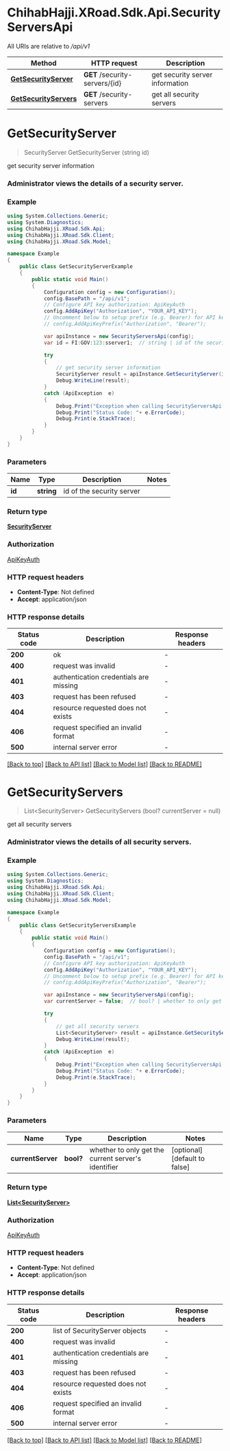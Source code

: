 # ChihabHajji.XRoad.Sdk.Api.SecurityServersApi

All URIs are relative to */api/v1*

Method | HTTP request | Description
------------- | ------------- | -------------
[**GetSecurityServer**](SecurityServersApi.md#getsecurityserver) | **GET** /security-servers/{id} | get security server information
[**GetSecurityServers**](SecurityServersApi.md#getsecurityservers) | **GET** /security-servers | get all security servers


<a name="getsecurityserver"></a>
# **GetSecurityServer**
> SecurityServer GetSecurityServer (string id)

get security server information

<h3>Administrator views the details of a security server.</h3>

### Example
```csharp
using System.Collections.Generic;
using System.Diagnostics;
using ChihabHajji.XRoad.Sdk.Api;
using ChihabHajji.XRoad.Sdk.Client;
using ChihabHajji.XRoad.Sdk.Model;

namespace Example
{
    public class GetSecurityServerExample
    {
        public static void Main()
        {
            Configuration config = new Configuration();
            config.BasePath = "/api/v1";
            // Configure API key authorization: ApiKeyAuth
            config.AddApiKey("Authorization", "YOUR_API_KEY");
            // Uncomment below to setup prefix (e.g. Bearer) for API key, if needed
            // config.AddApiKeyPrefix("Authorization", "Bearer");

            var apiInstance = new SecurityServersApi(config);
            var id = FI:GOV:123:sserver1;  // string | id of the security server

            try
            {
                // get security server information
                SecurityServer result = apiInstance.GetSecurityServer(id);
                Debug.WriteLine(result);
            }
            catch (ApiException  e)
            {
                Debug.Print("Exception when calling SecurityServersApi.GetSecurityServer: " + e.Message );
                Debug.Print("Status Code: "+ e.ErrorCode);
                Debug.Print(e.StackTrace);
            }
        }
    }
}
```

### Parameters

Name | Type | Description  | Notes
------------- | ------------- | ------------- | -------------
 **id** | **string**| id of the security server | 

### Return type

[**SecurityServer**](SecurityServer.md)

### Authorization

[ApiKeyAuth](../README.md#ApiKeyAuth)

### HTTP request headers

 - **Content-Type**: Not defined
 - **Accept**: application/json


### HTTP response details
| Status code | Description | Response headers |
|-------------|-------------|------------------|
| **200** | ok |  -  |
| **400** | request was invalid |  -  |
| **401** | authentication credentials are missing |  -  |
| **403** | request has been refused |  -  |
| **404** | resource requested does not exists |  -  |
| **406** | request specified an invalid format |  -  |
| **500** | internal server error |  -  |

[[Back to top]](#) [[Back to API list]](../README.md#documentation-for-api-endpoints) [[Back to Model list]](../README.md#documentation-for-models) [[Back to README]](../README.md)

<a name="getsecurityservers"></a>
# **GetSecurityServers**
> List&lt;SecurityServer&gt; GetSecurityServers (bool? currentServer = null)

get all security servers

<h3>Administrator views the details of all security servers.</h3>

### Example
```csharp
using System.Collections.Generic;
using System.Diagnostics;
using ChihabHajji.XRoad.Sdk.Api;
using ChihabHajji.XRoad.Sdk.Client;
using ChihabHajji.XRoad.Sdk.Model;

namespace Example
{
    public class GetSecurityServersExample
    {
        public static void Main()
        {
            Configuration config = new Configuration();
            config.BasePath = "/api/v1";
            // Configure API key authorization: ApiKeyAuth
            config.AddApiKey("Authorization", "YOUR_API_KEY");
            // Uncomment below to setup prefix (e.g. Bearer) for API key, if needed
            // config.AddApiKeyPrefix("Authorization", "Bearer");

            var apiInstance = new SecurityServersApi(config);
            var currentServer = false;  // bool? | whether to only get the current server's identifier (optional)  (default to false)

            try
            {
                // get all security servers
                List<SecurityServer> result = apiInstance.GetSecurityServers(currentServer);
                Debug.WriteLine(result);
            }
            catch (ApiException  e)
            {
                Debug.Print("Exception when calling SecurityServersApi.GetSecurityServers: " + e.Message );
                Debug.Print("Status Code: "+ e.ErrorCode);
                Debug.Print(e.StackTrace);
            }
        }
    }
}
```

### Parameters

Name | Type | Description  | Notes
------------- | ------------- | ------------- | -------------
 **currentServer** | **bool?**| whether to only get the current server&#39;s identifier | [optional] [default to false]

### Return type

[**List&lt;SecurityServer&gt;**](SecurityServer.md)

### Authorization

[ApiKeyAuth](../README.md#ApiKeyAuth)

### HTTP request headers

 - **Content-Type**: Not defined
 - **Accept**: application/json


### HTTP response details
| Status code | Description | Response headers |
|-------------|-------------|------------------|
| **200** | list of SecurityServer objects |  -  |
| **400** | request was invalid |  -  |
| **401** | authentication credentials are missing |  -  |
| **403** | request has been refused |  -  |
| **404** | resource requested does not exists |  -  |
| **406** | request specified an invalid format |  -  |
| **500** | internal server error |  -  |

[[Back to top]](#) [[Back to API list]](../README.md#documentation-for-api-endpoints) [[Back to Model list]](../README.md#documentation-for-models) [[Back to README]](../README.md)

